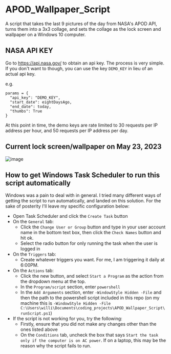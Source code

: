 # APOD_Wallpaper_Script
A script that takes the last 9 pictures of the day from NASA's APOD API, turns them into a 3x3 collage, and sets the collage as the lock screen and wallpaper on a Windows 10 computer.

## NASA API KEY
Go to https://api.nasa.gov/ to obtain an api key. The process is very simple. If you don't want to though, you can use the key `DEMO_KEY` in lieu of an actual api key.

e.g.
```
params = {
  "api_key": "DEMO_KEY",
  "start_date": eightDaysAgo,
  "end_date": today,
  "thumbs": True
}
```
At this point in time, the demo keys are rate limited to 30 requests per IP address per hour, and 50 requests per IP address per day.

## Current lock screen/wallpaper on May 23, 2023
![image](https://github.com/william7491681/APOD_Wallpaper_Script/assets/62858610/1fe1cefa-b2f7-48f8-aa12-bdabab1024dd)

## How to get Windows Task Scheduler to run this script automatically
Windows was a pain to deal with in general. I tried many different ways of getting the script to run automatically, and landed on this solution. For the sake of posterity I'll leave my specific configuration below:
* Open Task Scheduler and click the `Create Task` button
* On the `General` tab:
  * Click the `Change User or Group` button and type in your user account name in the bottom text box, then click the `Check Names` button and hit ok.
  * Select the radio button for only running the task when the user is logged in
* On the `Triggers` tab:
  * Create whatever triggers you want. For me, I am triggering it daily at 6:00PM.
* On the `Actions` tab:
  * Click the new button, and select `Start a Program` as the action from the dropdown menu at the top.
  * In the `Program/script` section, enter `powershell`
  * In the `Add Arguments` section, enter `-WindowStyle Hidden -File` and then the path to the powershell script included in this repo (on my machine this is
  `-WindowStyle Hidden -File C:\Users\willi\Documents\coding_projects\APOD_Wallpaper_Script\runScript.ps1`)
* If the script is not working for you, try the following:
  * Firstly, ensure that you did not make any changes other than the ones listed above
  * On the `Conditions` tab, uncheck the box that says `Start the task only if the computer is on AC power`. If on a laptop, this may be the reason why the script fails to run.